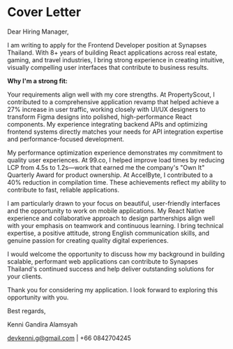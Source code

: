 # Cover Letter

Dear Hiring Manager,

I am writing to apply for the Frontend Developer position at Synapses Thailand. With 8+ years of building React applications across real estate, gaming, and travel industries, I bring strong experience in creating intuitive, visually compelling user interfaces that contribute to business results.

**Why I'm a strong fit:**

Your requirements align well with my core strengths. At PropertyScout, I contributed to a comprehensive application revamp that helped achieve a 27% increase in user traffic, working closely with UI/UX designers to transform Figma designs into polished, high-performance React components. My experience integrating backend APIs and optimizing frontend systems directly matches your needs for API integration expertise and performance-focused development.

My performance optimization experience demonstrates my commitment to quality user experiences. At 99.co, I helped improve load times by reducing LCP from 4.5s to 1.2s—work that earned me the company's "Own It" Quarterly Award for product ownership. At AccelByte, I contributed to a 40% reduction in compilation time. These achievements reflect my ability to contribute to fast, reliable applications.

I am particularly drawn to your focus on beautiful, user-friendly interfaces and the opportunity to work on mobile applications. My React Native experience and collaborative approach to design partnerships align well with your emphasis on teamwork and continuous learning. I bring technical expertise, a positive attitude, strong English communication skills, and genuine passion for creating quality digital experiences.

I would welcome the opportunity to discuss how my background in building scalable, performant web applications can contribute to Synapses Thailand's continued success and help deliver outstanding solutions for your clients.

Thank you for considering my application. I look forward to exploring this opportunity with you.

Best regards,

Kenni Gandira Alamsyah

devkenni.g@gmail.com | +66 0842704245
